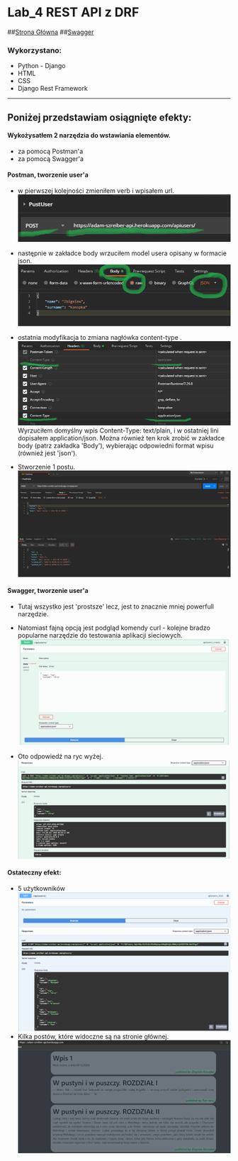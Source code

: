 # Lab_4 REST API z DRF
##[Strona Główna](https://adam-szreiber-api.herokuapp.com/)
##[Swagger](https://adam-szreiber-api.herokuapp.com/)

### Wykorzystano:
* Python - Django
* HTML
* CSS
* Django Rest Framework
***

## Poniżej przedstawiam osiągnięte efekty:

#### Wykożysatłem 2 narzędzia do wstawiania elementów.
* za pomocą Postman'a
* za pomocą Swagger'a

#### Postman, tworzenie user'a

- w pierwszej kolejności zmieniłem verb i wpisałem url.
![](md_files/heroku/userCreateMethod.png) 

- następnie w zakładce body wrzuciłem model usera opisany w formacie json.
![](md_files/heroku/userCreateBody.png) 

- ostatnia modyfikacja to zmiana nagłówka content-type .
![](md_files/heroku/userCreateHeaders.png) 
Wyrzuciłem domyślny wpis Content-Type: text/plain, i w ostatniej lini dopisałem application/json.
Można również ten krok zrobić w zakładce body (patrz zakładka 'Body'), wybierając odpowiedni format wpisu (również jest 'json').

- Stworzenie 1 postu.
![](md_files/heroku/postCreate.png) 

#### Swagger, tworzenie user'a
- Tutaj wszystko jest 'prostsze' lecz, jest to znacznie mniej powerfull narzędzie.
- Natomiast fajną opcją jest podgląd komendy curl - kolejne bradzo popularne narzędzie do testowania aplikacji sieciowych.
![](md_files/heroku/userCreateSwagger.png) 

- Oto odpowiedź na ryc wyżej.
![](md_files/heroku/userCreateSwaggerResponse.png) 

#### Ostateczny efekt:
- 5 użytkowników
![](md_files/heroku/userCreate5Elements.png) 
- Kilka postów, które widoczne są na stronie głównej.
![](md_files/heroku/results.png) 


